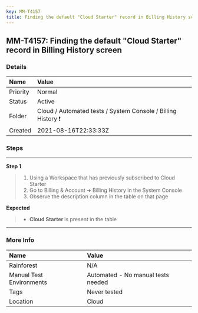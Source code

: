 ```yaml
---
key: MM-T4157
title: Finding the default "Cloud Starter" record in Billing History screen
---
```


## MM-T4157: Finding the default "Cloud Starter" record in Billing History screen

### Details

| Name     | Value                                                        |
| :------- | :----------------------------------------------------------- |
| Priority | Normal                                                       |
| Status   | Active                                                       |
| Folder   | Cloud / Automated tests / System Console / Billing History ❗ |
| Created  | 2021-08-16T22:33:33Z                                         |

### Steps

<hr/>

**Step 1**

> <article><ol><li>Using a Workspace that has previously subscribed to Cloud Starter</li><li>Go to Billing &amp; Account ➜ Billing History in the System Console</li><li>Observe the description column in the table on that page</li></ol></article>

**Expected**

> <article><ul><li><strong>Cloud Starter </strong>is present in the table</li></ul></article>

<hr/>

### More Info

| Name                     | Value                              |
| :----------------------- | :--------------------------------- |
| Rainforest               | N/A                                |
| Manual Test Environments | Automated - No manual tests needed |
| Tags                     | Never tested                       |
| Location                 | Cloud                              |
